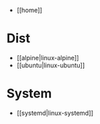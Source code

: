 - [[home]]
# Dist
- [[alpine|linux-alpine]]
- [[ubuntu|linux-ubuntu]]
# System
- [[systemd|linux-systemd]]
